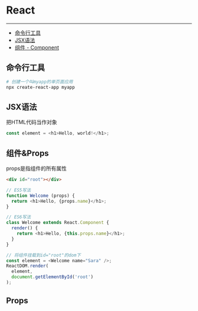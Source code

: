 # React

---

* [命令行工具](#命令行工具)
* [JSX语法](#jsx语法)
* [组件 - Component](#组件)

## 命令行工具

```bash
# 创建一个叫myapp的单页面应用
npx create-react-app myapp
```

## JSX语法

把HTML代码当作对象

```JavaScript
const element = <h1>Hello, world!</h1>;
```

## 组件&Props

props是指组件的所有属性

```HTML
<div id="root"></div>
```

```JavaScript
// ES5写法
function Welcome (props) {
  return <h1>Hello, {props.name}</h1>;
}

// ES6写法
class Welcome extends React.Component {
  render() {
    return <h1>Hello, {this.props.name}</h1>;
  }
}

// 将组件挂载到id="root"的dom下
const element = <Welcome name="Sara" />;
ReactDOM.render(
  element,
  document.getElementById('root')
);
```

## Props



